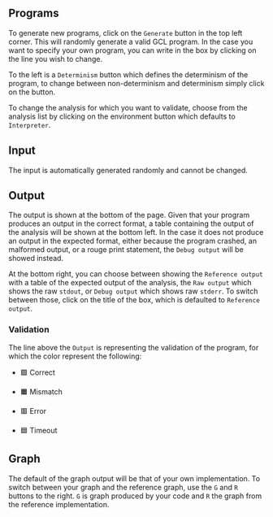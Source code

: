 ## Programs
To generate new programs, click on the `Generate` button in the top left corner. This will randomly generate a valid GCL program. In the case you want to specify your own program, you can write in the box by clicking on the line you wish to change.

To the left is a `Determinism` button which defines the determinism of the program, to change between non-determinism and determinism simply click on the button.

To change the analysis for which you want to validate, choose from the analysis list by clicking on the environment button which defaults to `Interpreter`.

## Input
The input is automatically generated randomly and cannot be changed.

## Output
The output is shown at the bottom of the page. Given that your program produces an output in the correct format, a table containing the output of the analysis will be shown at the bottom left. In the case it does not produce an output in the expected format, either because the program crashed, an malformed output, or a rouge print statement, the `Debug output` will be showed instead.

At the bottom right, you can choose between showing the `Reference output` with a table of the expected output of the analysis, the `Raw output` which shows the raw `stdout`, or `Debug output` which shows raw `stderr`.
To switch between those, click on the title of the box, which is defaulted to `Reference output`.


### Validation
The line above the `Output` is representing the validation of the program, for which the color represent the following:

- 🟩 Correct

- 🟧 Mismatch

- 🟥 Error

- 🟦 Timeout

## Graph
The default of the graph output will be that of your own implementation. To switch between your graph and the reference graph, use the `G` and `R` buttons to the right. `G` is graph produced by your code and `R` the graph from the reference implementation.
